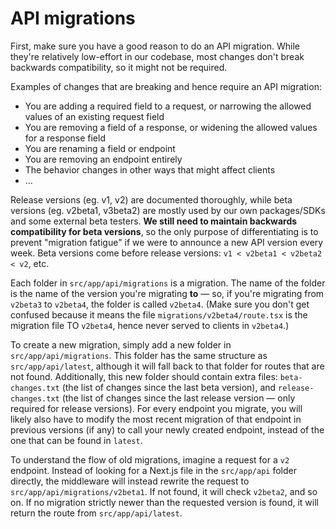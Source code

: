 # API migrations

First, make sure you have a good reason to do an API migration. While they're relatively low-effort in our codebase, most changes don't break backwards compatibility, so it might not be required.

Examples of changes that are breaking and hence require an API migration:

- You are adding a required field to a request, or narrowing the allowed values of an existing request field
- You are removing a field of a response, or widening the allowed values for a response field
- You are renaming a field or endpoint
- You are removing an endpoint entirely
- The behavior changes in other ways that might affect clients
- ...

Release versions (eg. v1, v2) are documented thoroughly, while beta versions (eg. v2beta1, v3beta2) are mostly used by our own packages/SDKs and some external beta testers. **We still need to maintain backwards compatibility for beta versions**, so the only purpose of differentiating is to prevent "migration fatigue" if we were to announce a new API version every week. Beta versions come before release versions: `v1 < v2beta1 < v2beta2 < v2`, etc.

Each folder in `src/app/api/migrations` is a migration. The name of the folder is the name of the version you're migrating **to** — so, if you're migrating from `v2beta3` to `v2beta4`, the folder is called `v2beta4`. (Make sure you don't get confused because it means the file `migrations/v2beta4/route.tsx` is the migration file TO `v2beta4`, hence never served to clients in `v2beta4`.)

To create a new migration, simply add a new folder in `src/app/api/migrations`. This folder has the same structure as `src/app/api/latest`, although it will fall back to that folder for routes that are not found. Additionally, this new folder should contain extra files: `beta-changes.txt` (the list of changes since the last beta version), and `release-changes.txt` (the list of changes since the last release version — only required for release versions). For every endpoint you migrate, you will likely also have to modify the most recent migration of that endpoint in previous versions (if any) to call your newly created endpoint, instead of the one that can be found in `latest`.

To understand the flow of old migrations, imagine a request for a `v2` endpoint. Instead of looking for a Next.js file in the `src/app/api` folder directly, the middleware will instead rewrite the request to `src/app/api/migrations/v2beta1`. If not found, it will check `v2beta2`, and so on. If no migration strictly newer than the requested version is found, it will return the route from `src/app/api/latest`.


